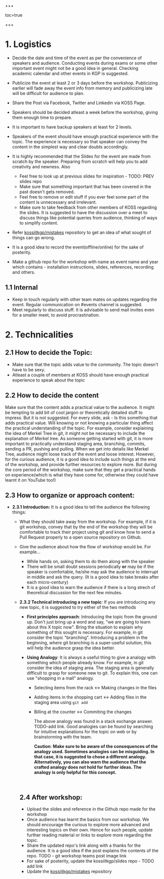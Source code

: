 +++

toc=true

+++

# 1. Logistics

- Decide the date and time of the event as per the convenience of speakers and audience. Conducting events during exams or some other important event might not be a good idea in general. Checking academic calendar and other events in KGP is suggested.
- Publicize the event at least 2 or 3 days before the workshop. Publicizing earlier will fade away the event info from memory and publicizing late will be difficult for audience to plan.

- Share the Post via Facebook, Twitter and Linkedin via KOSS Page.

- Speakers should be decided atleast a week before the workshop, giving them enough time to prepare.
- It is important to have backup speakers at least for 2 levels.
- Speakers of the event should have enough practical experience with the topic. The experience is necessary so that speaker can convey the content in the simplest way and clear doubts accordingly.
- It is highly recommended that the Slides for the event are made from scratch by the speaker.  Preparing from scratch will help you to add creativity and newness.  Also
  - Feel free to look up at previous slides for inspiration - TODO: PREV slides repo
  - Make sure that something important that has been covered in the past doesn't gets removed.
  - Feel free to remove or edit stuff if you ever feel some part of the content is unnecessary and irrelevant. 
  - Make sure to take feedback from other members of KOSS regarding the slides. It is suggested to have the discussion over a meet to discuss things like potential queries from audience, thinking of ways to simplify content.
- Refer [kossiitkgp/mistakes](https://github.com/kossiitkgp/mistakes) repository to get an idea of what sought of things can go wrong.
- It is a good idea to record the event(offline/online) for the sake of posterity.
- Make a github repo for the workshop with name as event name and year which contains - installation instructions, slides, references, recording and others.

## 1.1 Internal

- Keep in touch regularly with other team mates on updates regarding the event. Regular communication on #events channel is suggested.
- Meet regularly to discuss stuff. It is advisable to send mail invites even for a smaller meet, to avoid procrastination.



# 2. Technicalities

## 2.1 How to decide the Topic:

- Make sure that the topic adds value to the community. The topic doesn't have to be sexy.
- Atleast a couple of members at KOSS should have enough practical experience to speak about the topic

## 2.2 How to decide the content

 Make sure that the content adds a practical value to the audience. It might be tempting to add bit of cool jargon or theoretically detailed stuff to impress. But it is not suggested. For every slide, ask - Is this something that adds practical value. Will knowing or not knowing a particular thing affect the practical understanding of the topic. For example, consider explaining the idea of Merkel Tree in git, it might not be necessary to include the explanation of Merkel tree. As someone getting started with git, it is more important to practically understand staging area, branching, commits, sending a PR, pushing and pulling. When we get into details like Merkel Tree, audience might loose track of the event and loose interest. However, for the curious audience, it is a good idea to include such things at the end of the workshop, and provide further resources to explore more. But during the core period of the workshop, make sure that they get a practical hands on experience(which is what they have come for, otherwise they could have learnt it on YouTube too!)

## 2.3 How to organize or approach content:

- **2.3.1 Introduction:** It is a good idea to tell the audience the following things: 

  - What they should take away from the workshop. For example, if it is git workshop, convey that by the end of the workshop they will be comfortable to track their project using git and know how to send a Pull Request properly to a open source repository on Github.

  - Give the audience about how the flow of workshop would be. For example...

    - While hands on, asking them to do them along with the speaker
    - There will be small doubt sessions periodically **or** may be if the speaker is comfortable, he/she may ask the audience to interrupt in middle and ask the query. (It is a good idea to take breaks after each micro-century)
    - It is a good idea to warn the audience if there is a long strech of theoretical discussion for the next few minutes.

  - **2.3.2 Technical introducing a new topic**: If you are introducing any new topic, it is suggested to try either of the two methods

    - **First principles approach**: Introducing the topic from the ground up. Don't just bring up a word and say, "we are going to learn about this X topic now". Bring the situation to explain why something of this sought is necessary. For example, in git consider the topic "branching". Introducing a problem in the beginning, where git branching is a super-useful solution, this will help the audience grasp the idea better.

    - **Using Analogy**: It is always a useful thing to give a analogy with something which people already know. For  example, in git consider the idea of staging area. The staging area is generally difficult to grasp for someone new to git. To explain this, one can use "shopping in a mall"  analogy. 

      - Selecting items from the rack <-> Making changes in the files

      - Adding items in the shopping cart <-> Adding files in the staging area using `git add `

      - Billing at the counter <-> Commiting the changes

        The above analogy was found in a stack exchange answer. TODO-add link. Good analogies can be found by searching for intuitive explanations for the topic on web or by brainstorming with the team.

        **Caution**: **Make sure to be aware of the consequences of the analogy used. Sometimes analogies can be misguiding. In that case, it is suggested to chose a different analogy. Alternatively, you can also warn the audience that the crafted analogy does not hold for further ideas. The analogy is only helpful for this concept.**

      ​	

    ## 2.4 After workshop:
      - Upload the slides and reference in the Github repo made for the workshop
      - Once audience has learnt the basics from our workshop. We should encourage the curious to explore more advanced and interesting topics on their own. Hence for such people, update further reading material or links to explore more regarding the topic.
      - Share the updated repo's link along with a thanks for the audience. It is a good idea if the post explains the contents of the repo. TODO - git workshop teams post image link
      - For sake of posterity, update the kossiitkgp/slides repo - TODO add link
      - Update the [kossiitkgp/mistakes](https://github.com/kossiitkgp/mistakes) repository 
